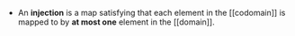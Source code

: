 - An **injection** is a map satisfying that each element in the [[codomain]] is mapped to by **at most one** element in the [[domain]].